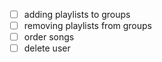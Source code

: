 - [ ] adding playlists to groups
- [ ] removing playlists from groups
- [ ] order songs
- [ ] delete user
